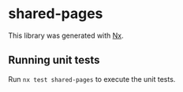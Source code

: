 # shared-pages

This library was generated with [Nx](https://nx.dev).

## Running unit tests

Run `nx test shared-pages` to execute the unit tests.
